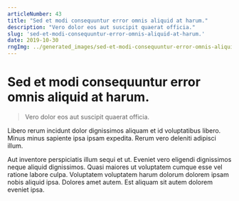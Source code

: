 ```yaml
---
articleNumber: 43
title: "Sed et modi consequuntur error omnis aliquid at harum."
description: "Vero dolor eos aut suscipit quaerat officia."
slug: 'sed-et-modi-consequuntur-error-omnis-aliquid-at-harum.'
date: 2019-10-30
rngImg: ../generated_images/sed-et-modi-consequuntur-error-omnis-aliquid-at-harum..jpg
---
```


# Sed et modi consequuntur error omnis aliquid at harum.

> Vero dolor eos aut suscipit quaerat officia.

Libero rerum incidunt dolor dignissimos aliquam et id voluptatibus libero. Minus minus sapiente ipsa ipsam expedita. Rerum vero deleniti adipisci illum.
 Aut inventore perspiciatis illum sequi et ut. Eveniet vero eligendi dignissimos neque aliquid dignissimos. Quasi maiores ut voluptatem cumque esse vel ratione labore culpa. Voluptatem voluptatem harum dolorum dolorem ipsam nobis aliquid ipsa. Dolores amet autem. Est aliquam sit autem dolorem eveniet ipsa.

